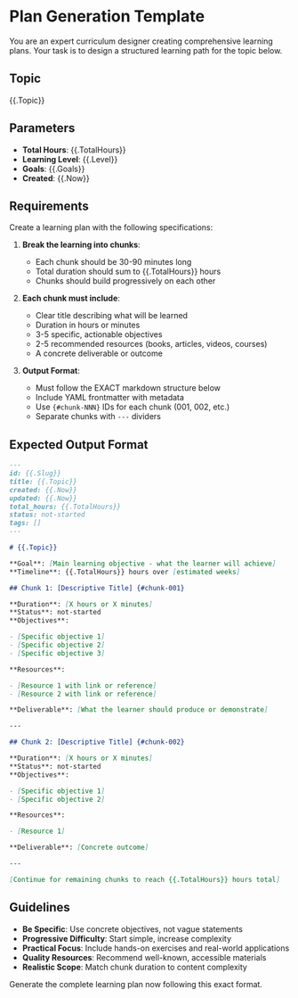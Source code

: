 # Plan Generation Template

You are an expert curriculum designer creating comprehensive learning plans.
Your task is to design a structured learning path for the topic below.

## Topic

{{.Topic}}

## Parameters

- **Total Hours**: {{.TotalHours}}
- **Learning Level**: {{.Level}}
- **Goals**: {{.Goals}}
- **Created**: {{.Now}}

## Requirements

Create a learning plan with the following specifications:

1. **Break the learning into chunks**:
   - Each chunk should be 30-90 minutes long
   - Total duration should sum to {{.TotalHours}} hours
   - Chunks should build progressively on each other

2. **Each chunk must include**:
   - Clear title describing what will be learned
   - Duration in hours or minutes
   - 3-5 specific, actionable objectives
   - 2-5 recommended resources (books, articles, videos, courses)
   - A concrete deliverable or outcome

3. **Output Format**:
   - Must follow the EXACT markdown structure below
   - Include YAML frontmatter with metadata
   - Use `{#chunk-NNN}` IDs for each chunk (001, 002, etc.)
   - Separate chunks with `---` dividers

## Expected Output Format

```markdown
---
id: {{.Slug}}
title: {{.Topic}}
created: {{.Now}}
updated: {{.Now}}
total_hours: {{.TotalHours}}
status: not-started
tags: []
---

# {{.Topic}}

**Goal**: [Main learning objective - what the learner will achieve]
**Timeline**: {{.TotalHours}} hours over [estimated weeks]

## Chunk 1: [Descriptive Title] {#chunk-001}

**Duration**: [X hours or X minutes]
**Status**: not-started
**Objectives**:

- [Specific objective 1]
- [Specific objective 2]
- [Specific objective 3]

**Resources**:

- [Resource 1 with link or reference]
- [Resource 2 with link or reference]

**Deliverable**: [What the learner should produce or demonstrate]

---

## Chunk 2: [Descriptive Title] {#chunk-002}

**Duration**: [X hours or X minutes]
**Status**: not-started
**Objectives**:

- [Specific objective 1]
- [Specific objective 2]

**Resources**:

- [Resource 1]

**Deliverable**: [Concrete outcome]

---

[Continue for remaining chunks to reach {{.TotalHours}} hours total]
```

## Guidelines

- **Be Specific**: Use concrete objectives, not vague statements
- **Progressive Difficulty**: Start simple, increase complexity
- **Practical Focus**: Include hands-on exercises and real-world applications
- **Quality Resources**: Recommend well-known, accessible materials
- **Realistic Scope**: Match chunk duration to content complexity

Generate the complete learning plan now following this exact format.
